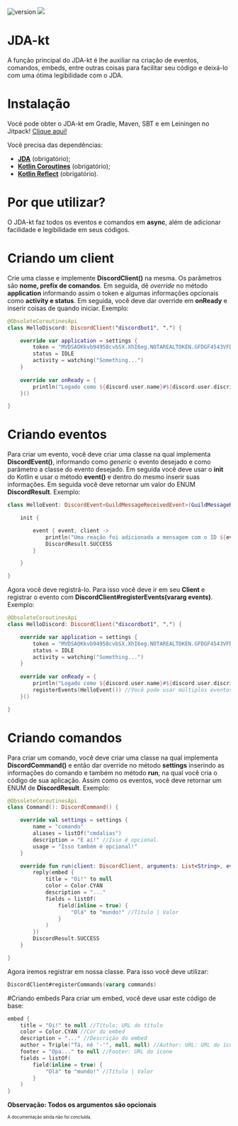 [version]: https://raster.shields.io/badge/Versão%202.0.0-yellow.svg
![version] [![](https://jitpack.io/v/nekkan/JDA-kt.svg)](https://jitpack.io/#nekkan/JDA-kt) 

# JDA-kt
A função principal do JDA-kt é lhe auxiliar na criação de eventos, comandos, embeds, entre outras coisas para facilitar seu código e deixá-lo com uma ótima legibilidade com o JDA.

# Instalação
Você pode obter o JDA-kt em Gradle, Maven, SBT e em Leiningen no Jitpack! [Clique aqui!](https://jitpack.io/#nekkan/JDA-kt)

Você precisa das dependências: 
- **[JDA](https://github.com/DV8FromTheWorld/JDA)** (obrigatório);
- **[Kotlin Coroutines](https://mvnrepository.com/artifact/org.jetbrains.kotlinx/kotlinx-coroutines-android)** (obrigatório);
- **[Kotlin Reflect](https://mvnrepository.com/artifact/org.jetbrains.kotlin/kotlin-reflect)** (obrigatório).

# Por que utilizar?
O JDA-kt faz todos os eventos e comandos em **async**, além de adicionar facilidade e legibilidade em seus códigos.

# Criando um client
Crie uma classe e implemente **DiscordClient()** na mesma. Os parâmetros são **nome, prefix de comandos**. Em seguida, dê *override* no método **application** informando assim o token e algumas informações opcionais como **activity e status**. Em seguida, você deve dar override em **onReady** e inserir coisas de quando iniciar. Exemplo:
```kotlin
@ObsoleteCoroutinesApi
class HelloDiscord: DiscordClient("discordbot1", ".") {

    override var application = settings {
        token = "MVDSAOKkvb94958cvbSX.XhI6eg.NOTAREALTOKEN.GFDGF4543VFDKC_sdfkkj"
        status = IDLE
        activity = watching("Something...")
    }
   
    override var onReady = {
        println("Logado como ${discord.user.name}#${discord.user.discriminator}")
    }()

}
```

# Criando eventos
Para criar um evento, você deve criar uma classe na qual implementa **DiscordEvent()**, informando como *generic* o evento desejado e como parâmetro a classe do evento desejado. Em seguida você deve usar o **init** do Kotlin e usar o método **event()** e dentro do mesmo inserir suas informações. Em seguida você deve retornar um valor do ENUM **DiscordResult**. Exemplo:
```kotlin
class HelloEvent: DiscordEvent<GuildMessageReceivedEvent>(GuildMessageReceivedEvent::class) {

    init {

        event { event, client ->
            println("Uma reação foi adicionada a mensagem com o ID ${event.messageId}")
            DiscordResult.SUCCESS
        }

    }

}
```
Agora você deve registrá-lo. Para isso você deve ir em seu **Client** e registrar o evento com **DiscordClient#registerEvents(vararg events)**. Exemplo:
```kotlin
@ObsoleteCoroutinesApi
class HelloDiscord: DiscordClient("discordbot1", ".") {

    override var application = settings {
        token = "MVDSAOKkvb94958cvbSX.XhI6eg.NOTAREALTOKEN.GFDGF4543VFDKC_sdfkkj"
        status = IDLE
        activity = watching("Something...")
    }
   
    override var onReady = {
        println("Logado como ${discord.user.name}#${discord.user.discriminator}")
        registerEvents(HelloEvent()) //Você pode usar múltiplos eventos. Exemplo: registerEvents(Event1(), Event2())
    }()

}
```

# Criando comandos
Para criar um comando, você deve criar uma classe na qual implementa **DiscordCommand()** e então dar override no método **settings** inserindo as informações do comando e também no método **run**, na qual você cria o código de sua aplicação. Assim como os eventos, você deve retornar um ENUM de **DiscordResult**. Exemplo:
```kotlin
@ObsoleteCoroutinesApi
class Command(): DiscordCommand() {

    override val settings = settings {
        name = "comando"
        aliases = listOf("cmdalias")
        description = "E aí!" //Isso é opcional.
        usage = "Isso também é opcional!"
    }

    override fun run(client: DiscordClient, arguments: List<String>, event: GuildMessageReceivedEvent) = command(event) {
        reply(embed {
            title = "Oi!" to null
            color = Color.CYAN
            description = "..."
            fields = listOf(
                field(inline = true) {
                    "Olá" to "mundo!" //Título | Valor
                }
            )
        })
        DiscordResult.SUCCESS
    }

}
```
Agora iremos registrar em nossa classe. Para isso você deve utilizar:
```kotlin
DiscordClient#registerCommands(vararg commands)
```

#Criando embeds
Para criar um embed, você deve usar este código de base:
```kotlin
embed {
    title = "Oi!" to null //Título: URL do título
    color = Color.CYAN //Cor do embed
    description = "..." //Descrição do embed
    author = Triple("Tá, né '-'", null, null) //Author: URL: URL do ícone
    footer = "Opa..." to null //Footer: URL do ícone
    fields = listOf(
        field(inline = true) {
            "Olá" to "mundo!" //Título | Valor
        }
    )
}
```
**Observação: Todos os argumentos são opcionais**




<sub><sup>A documentação ainda não foi concluída.</sub></sup>
